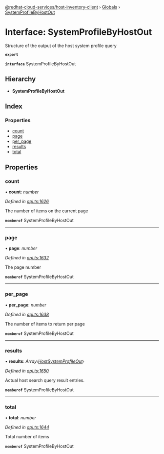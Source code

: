 [@redhat-cloud-services/host-inventory-client](../README.md) › [Globals](../globals.md) › [SystemProfileByHostOut](systemprofilebyhostout.md)

# Interface: SystemProfileByHostOut

Structure of the output of the host system profile query

**`export`** 

**`interface`** SystemProfileByHostOut

## Hierarchy

* **SystemProfileByHostOut**

## Index

### Properties

* [count](systemprofilebyhostout.md#count)
* [page](systemprofilebyhostout.md#page)
* [per_page](systemprofilebyhostout.md#per_page)
* [results](systemprofilebyhostout.md#results)
* [total](systemprofilebyhostout.md#total)

## Properties

###  count

• **count**: *number*

*Defined in [api.ts:1626](https://github.com/RedHatInsights/javascript-clients/blob/master/packages/host-inventory/api.ts#L1626)*

The number of items on the current page

**`memberof`** SystemProfileByHostOut

___

###  page

• **page**: *number*

*Defined in [api.ts:1632](https://github.com/RedHatInsights/javascript-clients/blob/master/packages/host-inventory/api.ts#L1632)*

The page number

**`memberof`** SystemProfileByHostOut

___

###  per_page

• **per_page**: *number*

*Defined in [api.ts:1638](https://github.com/RedHatInsights/javascript-clients/blob/master/packages/host-inventory/api.ts#L1638)*

The number of items to return per page

**`memberof`** SystemProfileByHostOut

___

###  results

• **results**: *Array‹[HostSystemProfileOut](hostsystemprofileout.md)›*

*Defined in [api.ts:1650](https://github.com/RedHatInsights/javascript-clients/blob/master/packages/host-inventory/api.ts#L1650)*

Actual host search query result entries.

**`memberof`** SystemProfileByHostOut

___

###  total

• **total**: *number*

*Defined in [api.ts:1644](https://github.com/RedHatInsights/javascript-clients/blob/master/packages/host-inventory/api.ts#L1644)*

Total number of items

**`memberof`** SystemProfileByHostOut
